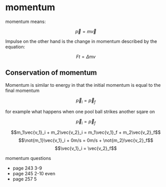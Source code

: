 # momentum

momentum means:

$$\vec{p} = m\vec{v}$$

Impulse on the other hand is the change in momentum described by the equation:

$$ Ft = \Delta mv $$

## Conservation of momentum

Momentum is similar to energy in that the initial momentum is equal to the final momentum

$$\vec{p}_i = \vec{p}_f$$

for example what happens when one pool ball strikes another sqare on

$$\vec{p}_i = \vec{p}_f$$

$$m_1\vec{v_1}_i + m_2\vec{v_2}_i = m_1\vec{v_1}_f + m_2\vec{v_2}_f$$
$$\not{m_1}\vec{v_1}_i + 0m/s = 0m/s + \not{m_2}\vec{v_2}_f$$
$$\vec{v_1}_i = \vec{v_2}_f$$

momentum questions

- page 243 3-9
- page 245 2-10 even
- page 257 5
